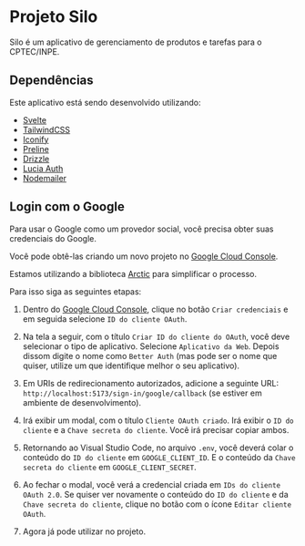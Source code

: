 # Projeto Silo

Silo é um aplicativo de gerenciamento de produtos e tarefas para o CPTEC/INPE.

## Dependências

Este aplicativo está sendo desenvolvido utilizando:

- [Svelte](https://svelte.dev/)
- [TailwindCSS](https://tailwindcss.com/)
- [Iconify](https://iconify.design/docs/usage/css/tailwind/tailwind4/)
- [Preline](https://preline.co/)
- [Drizzle](https://orm.drizzle.team/)
- [Lucia Auth](https://lucia-auth.com/)
- [Nodemailer](https://www.nodemailer.com/)

## Login com o Google

Para usar o Google como um provedor social, você precisa obter suas credenciais do Google.

Você pode obtê-las criando um novo projeto no [Google Cloud Console](https://console.cloud.google.com/apis/dashboard).

Estamos utilizando a biblioteca [Arctic](https://arcticjs.dev/providers/google) para simplificar o processo.

Para isso siga as seguintes etapas:

1. Dentro do [Google Cloud Console](https://console.cloud.google.com/apis/dashboard), clique no botão `Criar credenciais` e em seguida selecione `ID do cliente OAuth`.

2. Na tela a seguir, com o título `Criar ID do cliente do OAuth`, você deve selecionar o tipo de aplicativo. Selecione `Aplicativo da Web`. Depois dissom digite o nome como `Better Auth` (mas pode ser o nome que quiser, utilize um que identifique melhor o seu aplicativo).

3. Em URIs de redirecionamento autorizados, adicione a seguinte URL: `http://localhost:5173/sign-in/google/callback` (se estiver em ambiente de desenvolvimento).

4. Irá exibir um modal, com o título `Cliente OAuth criado`. Irá exibir o `ID do cliente` e a `Chave secreta do cliente`. Você irá precisar copiar ambos.

5. Retornando ao Visual Studio Code, no arquivo `.env`, você deverá colar o conteúdo do `ID do cliente` em `GOOGLE_CLIENT_ID`. E o conteúdo da `Chave secreta do cliente` em `GOOGLE_CLIENT_SECRET`.

6. Ao fechar o modal, você verá a credencial criada em `IDs do cliente OAuth 2.0`. Se quiser ver novamente o conteúdo do `ID do cliente` e da `Chave secreta do cliente`, clique no botão com o ícone `Editar cliente OAuth`.

7. Agora já pode utilizar no projeto.
